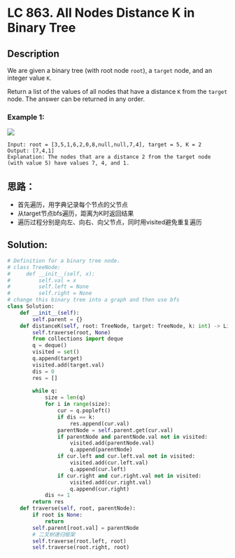 # LC 863. All Nodes Distance K in Binary Tree
## Description
We are given a binary tree (with root node `root`), a `target` node, and an integer value `K`.

Return a list of the values of all nodes that have a distance `K` from the `target` node. The answer can be returned in any order.

### Example 1:
<img src = "https://s3-lc-upload.s3.amazonaws.com/uploads/2018/06/28/sketch0.png">
    
```
Input: root = [3,5,1,6,2,0,8,null,null,7,4], target = 5, K = 2
Output: [7,4,1]
Explanation: The nodes that are a distance 2 from the target node (with value 5) have values 7, 4, and 1.
```

## 思路：
* 首先遍历，用字典记录每个节点的父节点
* 从target节点bfs遍历，距离为K时返回结果
* 遍历过程分别是向左、向右、向父节点，同时用visited避免重复遍历

## Solution:
```python
# Definition for a binary tree node.
# class TreeNode:
#     def __init__(self, x):
#         self.val = x
#         self.left = None
#         self.right = None
# change this binary tree into a graph and then use bfs
class Solution:
    def __init__(self):
        self.parent = {}
    def distanceK(self, root: TreeNode, target: TreeNode, k: int) -> List[int]:
        self.traverse(root, None)
        from collections import deque
        q = deque()
        visited = set()
        q.append(target)
        visited.add(target.val)
        dis = 0
        res = []
        
        while q:
            size = len(q)
            for i in range(size):
                cur = q.popleft()
                if dis == k:
                    res.append(cur.val)
                parentNode = self.parent.get(cur.val)
                if parentNode and parentNode.val not in visited:
                    visited.add(parentNode.val)
                    q.append(parentNode)
                if cur.left and cur.left.val not in visited:
                    visited.add(cur.left.val)
                    q.append(cur.left)
                if cur.right and cur.right.val not in visited:
                    visited.add(cur.right.val)
                    q.append(cur.right)
            dis += 1
        return res
    def traverse(self, root, parentNode):
        if root is None:
            return
        self.parent[root.val] = parentNode
        # 二叉树递归框架
        self.traverse(root.left, root)
        self.traverse(root.right, root)
```

